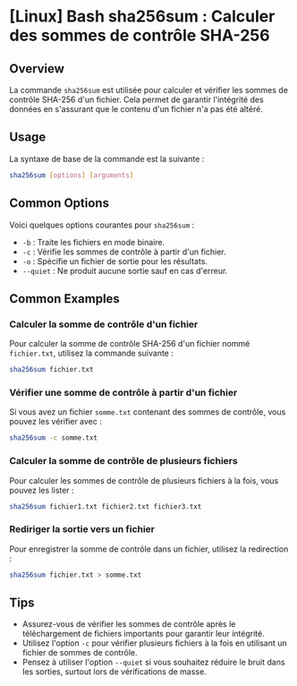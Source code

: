 # [Linux] Bash sha256sum : Calculer des sommes de contrôle SHA-256

## Overview
La commande `sha256sum` est utilisée pour calculer et vérifier les sommes de contrôle SHA-256 d'un fichier. Cela permet de garantir l'intégrité des données en s'assurant que le contenu d'un fichier n'a pas été altéré.

## Usage
La syntaxe de base de la commande est la suivante :

```bash
sha256sum [options] [arguments]
```

## Common Options
Voici quelques options courantes pour `sha256sum` :

- `-b` : Traite les fichiers en mode binaire.
- `-c` : Vérifie les sommes de contrôle à partir d'un fichier.
- `-o` : Spécifie un fichier de sortie pour les résultats.
- `--quiet` : Ne produit aucune sortie sauf en cas d'erreur.

## Common Examples

### Calculer la somme de contrôle d'un fichier
Pour calculer la somme de contrôle SHA-256 d'un fichier nommé `fichier.txt`, utilisez la commande suivante :

```bash
sha256sum fichier.txt
```

### Vérifier une somme de contrôle à partir d'un fichier
Si vous avez un fichier `somme.txt` contenant des sommes de contrôle, vous pouvez les vérifier avec :

```bash
sha256sum -c somme.txt
```

### Calculer la somme de contrôle de plusieurs fichiers
Pour calculer les sommes de contrôle de plusieurs fichiers à la fois, vous pouvez les lister :

```bash
sha256sum fichier1.txt fichier2.txt fichier3.txt
```

### Rediriger la sortie vers un fichier
Pour enregistrer la somme de contrôle dans un fichier, utilisez la redirection :

```bash
sha256sum fichier.txt > somme.txt
```

## Tips
- Assurez-vous de vérifier les sommes de contrôle après le téléchargement de fichiers importants pour garantir leur intégrité.
- Utilisez l'option `-c` pour vérifier plusieurs fichiers à la fois en utilisant un fichier de sommes de contrôle.
- Pensez à utiliser l'option `--quiet` si vous souhaitez réduire le bruit dans les sorties, surtout lors de vérifications de masse.